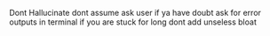 Dont Hallucinate 
dont assume ask user if ya have doubt
ask for error outputs in terminal if you are stuck for long
dont add unseless bloat